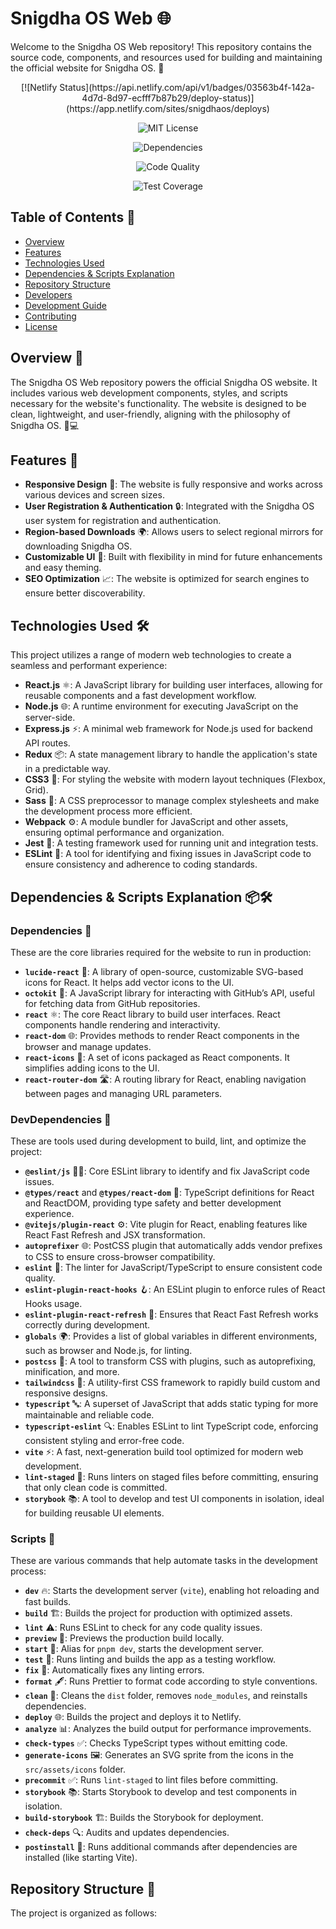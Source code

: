 # Snigdha OS Web 🌐

Welcome to the Snigdha OS Web repository! This repository contains the source code, components, and resources used for building and maintaining the official website for Snigdha OS. 🚀

<div align="center">
  <!-- Build Status Badge -->
  [![Netlify Status](https://api.netlify.com/api/v1/badges/03563b4f-142a-4d7d-8d97-ecfff7b87b29/deploy-status)](https://app.netlify.com/sites/snigdhaos/deploys)
  
  <!-- License Badge -->
  ![MIT License](https://img.shields.io/badge/license-MIT-green)
  
  <!-- Dependencies Badge -->
  ![Dependencies](https://img.shields.io/david/Snigdha-OS/snigdha-os.github.io)
  
  <!-- Code Quality Badge -->
  ![Code Quality](https://img.shields.io/codecov/c/github/Snigdha-OS/snigdha-os.github.io)
  
  <!-- Test Coverage Badge -->
  ![Test Coverage](https://img.shields.io/coveralls/github/Snigdha-OS/snigdha-os.github.io)

</div>

## Table of Contents 📑

- [Overview](#overview)
- [Features](#features)
- [Technologies Used](#technologies-used)
- [Dependencies & Scripts Explanation](#dependencies--scripts-explanation)
- [Repository Structure](#repository-structure)
- [Developers](#developers)
- [Development Guide](#development-guide)
- [Contributing](#contributing)
- [License](#license)

## Overview 🌟

The Snigdha OS Web repository powers the official Snigdha OS website. It includes various web development components, styles, and scripts necessary for the website's functionality. The website is designed to be clean, lightweight, and user-friendly, aligning with the philosophy of Snigdha OS. 🎨💻

## Features 🔧

- **Responsive Design** 📱: The website is fully responsive and works across various devices and screen sizes.
- **User Registration & Authentication** 🔒: Integrated with the Snigdha OS user system for registration and authentication.
- **Region-based Downloads** 🌍: Allows users to select regional mirrors for downloading Snigdha OS.
- **Customizable UI** 🎨: Built with flexibility in mind for future enhancements and easy theming.
- **SEO Optimization** 📈: The website is optimized for search engines to ensure better discoverability.

## Technologies Used 🛠️

This project utilizes a range of modern web technologies to create a seamless and performant experience:

- **React.js** ⚛️: A JavaScript library for building user interfaces, allowing for reusable components and a fast development workflow.
- **Node.js** 🌐: A runtime environment for executing JavaScript on the server-side.
- **Express.js** ⚡: A minimal web framework for Node.js used for backend API routes.
- **Redux** 📦: A state management library to handle the application's state in a predictable way.
- **CSS3** 🎨: For styling the website with modern layout techniques (Flexbox, Grid).
- **Sass** 🧶: A CSS preprocessor to manage complex stylesheets and make the development process more efficient.
- **Webpack** ⚙️: A module bundler for JavaScript and other assets, ensuring optimal performance and organization.
- **Jest** 🧪: A testing framework used for running unit and integration tests.
- **ESLint** 📝: A tool for identifying and fixing issues in JavaScript code to ensure consistency and adherence to coding standards.

## Dependencies & Scripts Explanation 📦🛠️

### **Dependencies** 🚀

These are the core libraries required for the website to run in production:

- **`lucide-react`** 💎: A library of open-source, customizable SVG-based icons for React. It helps add vector icons to the UI.
- **`octokit`** 🦑: A JavaScript library for interacting with GitHub’s API, useful for fetching data from GitHub repositories.
- **`react`** ⚛️: The core React library to build user interfaces. React components handle rendering and interactivity.
- **`react-dom`** 🌐: Provides methods to render React components in the browser and manage updates.
- **`react-icons`** 🔗: A set of icons packaged as React components. It simplifies adding icons to the UI.
- **`react-router-dom`** 🛣️: A routing library for React, enabling navigation between pages and managing URL parameters.

### **DevDependencies** 🧰

These are tools used during development to build, lint, and optimize the project:

- **`@eslint/js`** 🧑‍💻: Core ESLint library to identify and fix JavaScript code issues.
- **`@types/react`** and **`@types/react-dom`** 💬: TypeScript definitions for React and ReactDOM, providing type safety and better development experience.
- **`@vitejs/plugin-react`** ⚙️: Vite plugin for React, enabling features like React Fast Refresh and JSX transformation.
- **`autoprefixer`** 🌐: PostCSS plugin that automatically adds vendor prefixes to CSS to ensure cross-browser compatibility.
- **`eslint`** 📝: The linter for JavaScript/TypeScript to ensure consistent code quality.
- **`eslint-plugin-react-hooks`** 🪝: An ESLint plugin to enforce rules of React Hooks usage.
- **`eslint-plugin-react-refresh`** 🔄: Ensures that React Fast Refresh works correctly during development.
- **`globals`** 🌍: Provides a list of global variables in different environments, such as browser and Node.js, for linting.
- **`postcss`** 🧩: A tool to transform CSS with plugins, such as autoprefixing, minification, and more.
- **`tailwindcss`** 🌈: A utility-first CSS framework to rapidly build custom and responsive designs.
- **`typescript`** 🔤: A superset of JavaScript that adds static typing for more maintainable and reliable code.
- **`typescript-eslint`** 🔍: Enables ESLint to lint TypeScript code, enforcing consistent styling and error-free code.
- **`vite`** ⚡: A fast, next-generation build tool optimized for modern web development.
- **`lint-staged`** 🚀: Runs linters on staged files before committing, ensuring that only clean code is committed.
- **`storybook`** 📚: A tool to develop and test UI components in isolation, ideal for building reusable UI elements.

### **Scripts** 📝

These are various commands that help automate tasks in the development process:

- **`dev`** 🔥: Starts the development server (`vite`), enabling hot reloading and fast builds.
- **`build`** 🏗️: Builds the project for production with optimized assets.
- **`lint`** ⚠️: Runs ESLint to check for any code quality issues.
- **`preview`** 👀: Previews the production build locally.
- **`start`** 🚀: Alias for `pnpm dev`, starts the development server.
- **`test`** 🧪: Runs linting and builds the app as a testing workflow.
- **`fix`** 🔧: Automatically fixes any linting errors.
- **`format`** 🖋️: Runs Prettier to format code according to style conventions.
- **`clean`** 🧹: Cleans the `dist` folder, removes `node_modules`, and reinstalls dependencies.
- **`deploy`** 🌐: Builds the project and deploys it to Netlify.
- **`analyze`** 📊: Analyzes the build output for performance improvements.
- **`check-types`** ✅: Checks TypeScript types without emitting code.
- **`generate-icons`** 🖼️: Generates an SVG sprite from the icons in the `src/assets/icons` folder.
- **`precommit`** ✅: Runs `lint-staged` to lint files before committing.
- **`storybook`** 📚: Starts Storybook to develop and test components in isolation.
- **`build-storybook`** 🏗️: Builds the Storybook for deployment.
- **`check-deps`** 🔍: Audits and updates dependencies.
- **`postinstall`** 🧰: Runs additional commands after dependencies are installed (like starting Vite).

## Repository Structure 📂

The project is organized as follows:

